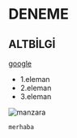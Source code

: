# DENEME

## ALTBİLGİ

[google](http://www.google.com)


- 1.eleman
- 2.eleman 
- 3.eleman

![manzara](https://fotolifeakademi.com/uploads/2020/04/manzara-fotografi-cekmek-724x394.webp)
```
merhaba
```
